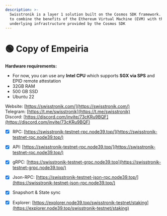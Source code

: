 ```yaml
---
description: >-
  Swisstronik is a layer 1 solution built on the Cosmos SDK framework. It aims
  to combine the benefits of the Ethereum Virtual Machine (EVM) with the
  underlying infrastructure provided by the Cosmos SDK
---
```


# 🟢 Copy of Empeiria

**Hardware requirements:**

* For now, you can use any **Intel CPU** which supports **SGX via SPS** and EPID remote attestation
* 32GB RAM
* 500 GB SSD
* Ubuntu 22

Website: [https://swisstronik.com/](https://swisstronik.com/) \
Telegram: [https://t.me/swisstronik](https://t.me/swisstronik) \
Discord: [https://discord.com/invite/73cKRu9BQF](https://discord.com/invite/73cKRu9BQF)

* [x] RPC: [https://swisstronik-testnet-rpc.node39.top/](https://swisstronik-testnet-rpc.node39.top/)
* [x] API: [https://swisstronik-testnet-rpc.node39.top/](https://swisstronik-testnet-rpc.node39.top/)
* [x] gRPC: [https://swisstronik-testnet-grpc.node39.top](https://swisstronik-testnet-grpc.node39.top/)
* [x] Json-RPC: [https://swisstronik-testnet-json-rpc.node39.top/](https://swisstronik-testnet-json-rpc.node39.top/)
* [x] Snapshort & State sync
* [x] Explorer: [https://explorer.node39.top/swisstronik-testnet/staking](https://explorer.node39.top/swisstronik-testnet/staking)


